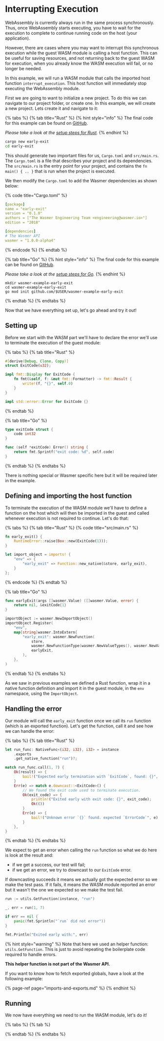 # Interrupting Execution

WebAssembly is currently always run in the same process synchronously. Thus, once WebAssembly starts executing, you have to wait for the execution to complete to continue running code on the host \(your application\).

However, there are cases where you may want to interrupt this synchronous execution while the guest WASM module is calling a host function. This can be useful for saving resources, and not returning back to the guest WASM for execution, when you already know the WASM execution will fail, or no longer be needed.

In this example, we will run a WASM module that calls the imported host function `interrupt_execution`. This host function will immediately stop executing the WebAssembly module.

First we are going to want to initialize a new project. To do this we can navigate to our project folder, or create one. In this example, we will create a new project. Lets create it and navigate to it:

{% tabs %}
{% tab title="Rust" %}
{% hint style="info" %}
The final code for this example can be found on [GitHub](https://github.com/wasmerio/wasmer/blob/master/examples/errors.rs).

_Please take a look at the_ [_setup steps for Rust_](../rust/setup.md)_._
{% endhint %}

```bash
cargo new early-exit
cd early-exit
```

This should generate two important files for us, `Cargo.toml` and `src/main.rs`. The `Cargo.toml` is a file that describes your project and its dependencies. The `src/main.rs` is the entry point for your project, and contains the `fn main() { .. }` that is run when the project is executed.

We then modify the `Cargo.toml` to add the Wasmer dependencies as shown below:

{% code title="Cargo.toml" %}
```yaml
[package]
name = "early-exit"
version = "0.1.0"
authors = ["The Wasmer Engineering Team <engineering@wasmer.io>"]
edition = "2018"

[dependencies]
# The Wasmer API
wasmer = "1.0.0-alpha4"
```
{% endcode %}
{% endtab %}

{% tab title="Go" %}
{% hint style="info" %}
The final code for this example can be found on [GitHub](https://github.com/wasmerio/wasmer-go/blob/master/examples/example_early_exit_test.go).

_Please take a look at the_ [_setup steps for Go_](../go/setup.md)_._
{% endhint %}

```text
mkdir wasmer-example-early-exit
cd wasmer-example-early-exit
go mod init github.com/$USER/wasmer-example-early-exit
```
{% endtab %}
{% endtabs %}

Now that we have everything set up, let's go ahead and try it out!

## Setting up

Before we start with the WASM part we'll have to declare the error we'll use to terminate the execution of the guest module:

{% tabs %}
{% tab title="Rust" %}
```rust
#[derive(Debug, Clone, Copy)]
struct ExitCode(u32);

impl fmt::Display for ExitCode {
    fn fmt(&self, f: &mut fmt::Formatter) -> fmt::Result {
        write!(f, "{}", self.0)
    }
}

impl std::error::Error for ExitCode {}
```
{% endtab %}

{% tab title="Go" %}
```go
type exitCode struct {
    code int32
}

func (self *exitCode) Error() string {
    return fmt.Sprintf("exit code: %d", self.code)
}
```
{% endtab %}
{% endtabs %}

There is nothing special or Wasmer specific here but it will be required later in the example.

## Defining and importing the host function

To terminate the execution of the WASM module we'll have to define a function on the host which will then be imported in the guest and called whenever execution is not required to continue. Let's do that:

{% tabs %}
{% tab title="Rust" %}
{% code title="src/main.rs" %}
```rust
fn early_exit() {
    RuntimeError::raise(Box::new(ExitCode(1)));
}

let import_object = imports! {
    "env" => {
        "early_exit" => Function::new_native(&store, early_exit),
    }
};
```
{% endcode %}
{% endtab %}

{% tab title="Go" %}
```go
func earlyExit(args []wasmer.Value) ([]wasmer.Value, error) {
    return nil, &exitCode{1}
}

importObject := wasmer.NewImportObject()
importObject.Register(
    "env",
    map[string]wasmer.IntoExtern{
        "early_exit": wasmer.NewFunction(
            store,
            wasmer.NewFunctionType(wasmer.NewValueTypes(), wasmer.NewValueTypes()),
            earlyExit,
        ),
    },
)
```
{% endtab %}
{% endtabs %}

As we saw in previous examples we defined a Rust function, wrap it in a native function definition and import it in the guest module, in the `env` namespace, using the `ImportObject`.

## Handling the error

Our module will call the `early_exit` function once we call its `run` function \(which is an exported function\). Let's get the function, call it and see how we can handle the error:

{% tabs %}
{% tab title="Rust" %}
```rust
let run_func: NativeFunc<(i32, i32), i32> = instance
    .exports
    .get_native_function("run")?;

match run_func.call(1, 7) {
    Ok(result) => {
        bail!("Expected early termination with `ExitCode`, found: {}", result);
    }   
    Err(e) => match e.downcast::<ExitCode>() {
        // We found the exit code used to terminate execution.
        Ok(exit_code) => {
            println!("Exited early with exit code: {}", exit_code);
            Ok(())
        }
        Err(e) => {
            bail!("Unknown error `{}` found. expected `ErrorCode`", e);
        }
    },
}
```
{% endtab %}
{% endtabs %}

We expect to get an error when calling the `run` function so what we do here is look at the result and:

* if we get a success, our test will fail;
* if we get an error, we try to downcast to our `ExitCode` error.

If downcasting succeeds it means we actually got the expected error so we make the test pass. If it fails, it means the WASM module reported an error but it wasn't the one we expected so we make the test fail.

```go
run := utils.GetFunction(instance, "run")

_, err = run(1, 7)

if err == nil {
    panic(fmt.Sprintln("`run` did not error"))
}

fmt.Println("Exited early with:", err)
```

{% hint style="warning" %}
Note that here we used an helper function: `utils.GetFunction`. This is just to avoid repeating the boilerplate code required to handle errors.

**This helper function is not part of the Wasmer API.**

If you want to know how to fetch exported globals, have a look at the following example:

{% page-ref page="imports-and-exports.md" %}
{% endhint %}

## Running

We now have everything we need to run the WASM module, let's do it!

{% tabs %}
{% tab %}

{% endtab %}
{% endtabs %}

